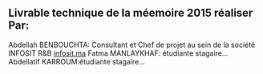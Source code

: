 ## Livrable technique de la méemoire 2015 réaliser Par:
Abdellah BENBOUCHTA: Consultant et Chef de projet au sein de la société INFOSIT R&B
[infosit.ma](https://www.infosit.ma)
Fatma MANLAYKHAF: étudiante stagaire...
Abdellatif KARROUM:étudiante stagaire...

